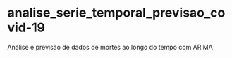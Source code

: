 # analise_serie_temporal_previsao_covid-19
Análise e previsão de dados de mortes ao longo do tempo com ARIMA 
